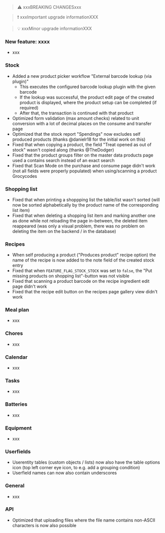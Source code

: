 > ⚠️ xxxBREAKING CHANGESxxx

> ❗ xxxImportant upgrade informationXXX

> 💡 xxxMinor upgrade informationXXX

### New feature: xxxx

- xxx

### Stock

- Added a new product picker workflow "External barcode lookup (via plugin)"
  - This executes the configured barcode lookup plugin with the given barcode
  - If the lookup was successful, the product edit page of the created product is displayed, where the product setup can be completed (if required)
  - After that, the transaction is continued with that product
- Optimized form validation (max amount checks) related to unit conversion with a lot of decimal places on the consume and transfer page
- Optimized that the stock report "Spendings" now excludes self produced products (thanks @danielr18 for the initial work on this)
- Fixed that when copying a product, the field "Treat opened as out of stock" wasn't copied along (thanks @TheDodger)
- Fixed that the product groups filter on the master data products page used a contains search instead of an exact search
- Fixed that Scan Mode on the purchase and consume page didn't work (not all fields were properly populated) when using/scanning a product Grocycodes

### Shopping list

- Fixed that when printing a shoppping list the table/list wasn't sorted (will now be sorted alphabetically by the product name of the corresponding list item)
- Fixed that when deleting a shopping list item and marking another one as done while not reloading the page in-between, the deleted item reappeared (was only a visual problem, there was no problem on deleting the item on the backend / in the database)

### Recipes

- When self producing a product ("Produces product" recipe option) the name of the recipe is now added to the note field of the created stock entry
- Fixed that when `FEATURE_FLAG_STOCK_STOCK` was set to `false`, the "Put missing products on shopping list"-button was not visible
- Fixed that scanning a product barcode on the recipe ingredient edit page didn't work
- Fixed that the recipe edit button on the recipes page gallery view didn't work

### Meal plan

- xxx

### Chores

- xxx

### Calendar

- xxx

### Tasks

- xxx

### Batteries

- xxx

### Equipment

- xxx

### Userfields

- Userentity tables (custom objects / lists) now also have the table options icon (top left corner eye icon, to e.g. add a grouping condition)
- Userfield names can now also contain underscores

### General

- xxx

### API

- Optimized that uploading files where the file name contains non-ASCII characters is now also possible
